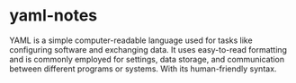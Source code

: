 # yaml-notes
YAML is a simple computer-readable language used for tasks like configuring software and exchanging data. It uses easy-to-read formatting and is commonly employed for settings, data storage, and communication between different programs or systems. With its human-friendly syntax.
